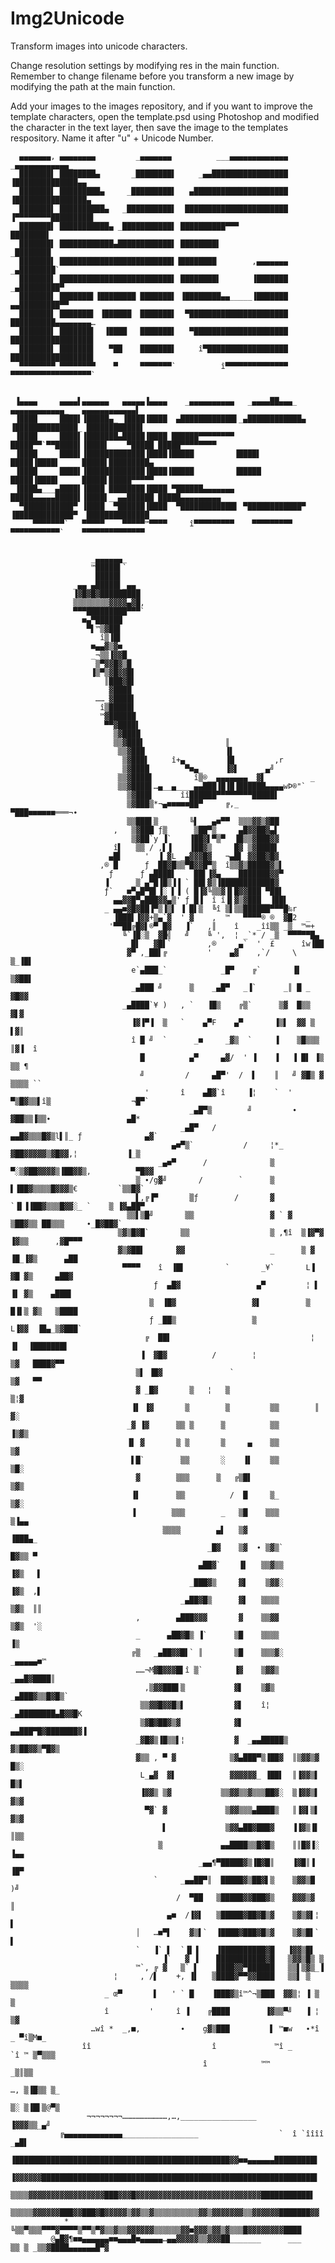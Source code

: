 # Img2Unicode
Transform images into unicode characters.

Change resolution settings by modifying res in the main function. Remember to change filename before you transform a new image by modifying the path at the main function.

Add your images to the images repository, and if you want to improve the template characters, open the template.psd using Photoshop and modified the character in the text layer, then save the image to the templates respository. Name it after "u" + Unicode Number.


      ▄▄▄▄▄▄▄, ▄▄▄▄▄▄▄▄         _▄▄▄▄▄▄▄          ___▄▄▄▄▄▄▄▄▄▄▄▄▄                _▄▄▄▄▄▄▄▄▄▄▄▄_          
      ███████▌ ████████▄       _████████▌     _▄▄█████████████████                ▐██████████████▄▄       
      ███████▌ █████████▄     _█████████▌   ▄█████████████████████                ▐████████████████▄      
      ███████▌ ██████████▄   _██████████▌  ███████████████████████                ▐▀▀▀▀▀▀▀▀█████████▌     
      ███████▌ ███████████▄ _███████████▌ ██████████▀▀▀                                     ████████▌     
      ███████▌ ████████████▄████████████▌ ████████▌                                        _████████      
      ███████▌ █████████████████████████▌▐████████        ,▄▄▄▄▄▄▄                       _▄████████`      
      ███████▌ █████████████████████████▌ ████████▌       ▐███████                    _▄█████████▀        
      ███████▌ ███████▌▐████████ ███████▌ ▐████████▄▄_____▐███████                 ▄▄█████████▀▀          
      ███████▌ ███████▌ ▐██████  ███████▌  ▀██████████████████████                ██████████▄▄▄▄▄▄▄▄…     
      ███████▌ ███████▌  ▐████   ███████▌   ▀█████████████████████                ██████████████████▌     
      ███████▌ ███████▌   ▀██    ███████▌     î▀██████████████████                ██████████████████▌     
      ▀▀▀▀▀▀▀▀ ▀▀▀▀▀▀▀▀    ▀     ▀▀▀▀▀▀▀`          î▀▀▀▀▀▀▀▀▀▀▀▀▀▀                ▀▀▀▀▀▀▀▀▀▀▀▀▀▀▀▀▀▀`     
                                                                                                           
                                                                                                           
     ▐▄▄▄▄     ▄▄▄▄▌▄▄▄▄▄▄   ▄▄▄▄▄▐▄▄▄▄    _▄▄▄▄▄▄▄▄▄▄   _▄▄▄▄██▄▄▄_    ▄▄▄▄▄▄▄▄▄▄▄▄_   ▄▄▄▄▄▄▄▄▄▄▄▄▌     
     ▐████     ████▌▐█████▄_ ▐████▐████  ▄████████████▌_▄████████████▄ ▐██████████████_ ████████████▌     
     ▐████     ████▌▐███████▄█████▐████ ██████▀▀▀▀▀▀▀▀ █████▀▀`▀▀█████▌▐████▌    ▀█████ █████▀▀▀▀▀▀▀▀     
     ▐████     ████▌▐█████████████▐████▐█████         ▐████▌      █████▐████▌     █████▌█████████▄        
     ▐████     ████▌▐█████████████▐████▐█████         ▐█████      █████▐████▌     █████▌█████▀▀▀▀▀        
     ▐████▄___▄████▌▐████ ████████▐████ ▀██████▄▄▄▄▄▄▄ █████▄▄▄▄▄█████▌▐████▌__▄▄██████ █████▄▄▄▄▄▄▄▄▄    
      ▀███████████▀ ▐████  ▀██████▐████  ▀████████████▌ ▀████████████▀ ▐█████████████▀  ██████████████    
         ▀▀▀▀▀▀▀`   ▀▀▀▀▀    ▀▀▀▀▀™▀▀▀▀     î▀▀▀▀▀▀▀▀▀    ▀▀▀▀▀▀▀▀▀     ▀▀▀▀▀▀▀▀▀▀▀`    ▀▀▀▀▀▀▀▀▀▀▀▀▀▀      
                                                                                                           
                                                                                                                 
                      _▄▄▄▄▄▄_                                                                                 
                      ™█████▌`                                                                                 
                       █████▌                                                                                  
                  _▄▄_▄█████▌_▄▄_                                                                              
                  ▐▓█▓█▓█████████                                                                              
                  ▒▒▒▒▒▒▒▒▓▓▓▓▄▓█,                                                                             
                  ▀▀▀█████████▀▀▀`                                                                             
                    ■▄▀██████                                                                                  
                     ▀▌™▒▓██▌                                                                                  
                        î▒▐█▌                                                                                  
                      ■▄▄▓▒▓■_                                                                                 
                      _¬▒▒▐▓▓█_                                                                                
                       ▒▀▓▓█▓▒█                                                                                
                      ▐▒▀▒▓█▓▓█▌                                                                               
                         ║███▓█▌                                                                               
                          ▓████                                                                                
                       ……_▓████▌                                                                               
                        î▒█████▌                                                                               
                        ™▓██████                                                                               
                         ▀▀▓████▌                                                                              
                           ▒▓████                                                                              
                           ▒▒▓███▌                  ║                                                          
                            ▒▒▓███                  ▐▌                                                         
                             ▒▓███▌     î+▄_        ▐█         ,r                                              
                             ▒▓████        ▀■▄_     ▐▓▌     _▄╝                                                
                            ▒▒▓████▌         î▒®__▄▄▄▄▄▄▄__▓▌          _                                       
                            ▒▒▓████▌…▄__▄____▄▄███▐█▐█▐██████▄▄▄▄wÞ®"`                                         
                              ▒▓███▌      îî██████▀▀▀▀▀▀▀▀█████▌                                               
                              ▒▓███▒*¬▄■■■■■██▀     ╔,_     ▀███■■■■■■═══¬∙                                    
                              ▒▒███▌▒       ╚▌  _▄■▀▀  ▒▒▒▓▓▒▓██                                               
                           ,   ▒▓███ ƒ▒      ▒██▀▒__   ▄█▓▓██▓▄▌                                               
                               ▒▓██`y ▐`    ▐██▓▌▀▒▀  ▐█▒▒▓███▓▓                                               
                           î▌   ▒▒ / ,▌▐    ▐██▓▒     █▓ ▒▓████▌                                               
                          ▄█▌     '  ▐_▓L _▄▓▓▓█▓   ¬▄█▌ ▓▓██▓█▓                                               
                        ,® █      ƒ _██▓█▒▒▀█▓▓█▀▒  î▒▒▓▒█████▓▒▌                                              
                          ƒ      ƒ ▄████▌    ██▌▐▓▄____███████▓▓▀                                              
                         ▐     _▒ ▄▀█▐█▒▐▐ ` ██▌▓▒▐████████████▓                                               
                         ƒ`  _■▀▄█▀█▌▐░ ▌▐ ( █▐▓╚▒▒▓▐▌█▓▓███ ▀██▌                                              
                           ▄▄▓▓█▀▄███▓▓▄▒' ƒ_█▐  î î▐▌▓▒▓███__▐██▌                                             
                         _ ▄▄■▓█▓██▐▀▒▐▒▌ ▐ █▌▒  ╚î ▒▌▒▒██████▀▀▀█‰r                                           
                           ▐███▌▐▓▓+▒▄`▓  ' ▓    ,  ™   ▀▀▀▀® ®  ▓█2  _                                        
                          '▀▀██╔█▓▌®▀_█▓   ▐`   ,║    î    _îî▒▒ _▒__™═+                                       
                             ╚`▐█░▒  ▓█╣   ╝    ╚ ',  ¦ _`* / _▒  ▀▀▀▀▀█▄                                      
                              _█▌   ▓█▌`        ,®     ▄`  '  £      îw▐██                                     
                              ▓▀ ,_██▌╔         '    ▄▓    ,`/     \  ▒_▐█▌                                    
                               e`▄███_`            _█▀    ╔`       ▐▌  ▒▓██▌                                   
                               _▄███ ╝      ▒    _▄█▀   _▐`      _║ █ _ ▓█▓▓                                   
                             _▄████`¥ )   , `   ▐█▒    ╔▒`      ▒▓  █▒▒  ▓▌▓                                   
                               ▐▓▐▀▐  ▒   `    ▄▀F    ▄▀       ▐▒▌  ▓▓ ▒  ▌▓║                                  
                               î █ ╝  `      _■     _▓▒  `     ▐    ▒█▒▒▒ ║▓▐  î                               
                                 █          ▄▀     ▄▓/  ' ▐    ▐   ▐ █▌ ▐▒ ▒▒ ¶                                
                                 ╝         /     ▄█▀'  /  ▌    ║   ╝ ▓█▒ ▓ ▒▒▒▒ ``                             
                                  '       î    ▄█▓`î     ▐¦    `  ' ▀▒█▓▒▒▌î▒                  ¬█▀`            
                                            _▄█▀▒        ╝         ∙ ▓██▒▒▐▒▒∙                 ▄█*             
                                          _▄█▀   /              ▄▄█▓▒▒▒█▓▒l▌║_ ƒ              ▄▓`              
                                        ▄■▀▒`           /     ¦*_ ▓██▓▓▓▓▓▒▓█▓▓,¦           ▐_▒                
                                     _▄■▀      /              ▒ ▀░▒▓██▓▓▓▓▒▐██▓▓▒,          ▀█▓▓               
                                ▒ ∙/g▓╝       /        `      ▒    ▌▐██▓▒▒▒▒█▓▓▓▒€         `▒▒█▓`              
                                ▌,╔▐▀       ▒ƒ        /       ▓  `▐▌▐▐██▓▒▒▒█▓▓░_ `    ▒ ▐▓▄██▀                
                              ▒▒▌▒█╝       ▒▒                 ▓ ` ▓  ▒██▓▒▒ ██▒▒▒     ∙_█▓██▓`                 
                            ▒▓▒█▓█`       ▒▒                  ▒ ,¶î  ▒▐▓▀▓  ▐▓▒▒      ,▓█▀▀▀                   
                            ▓▒▓██▌       ▓▓                   _      ▒ ▓ ▐█_▐▓▒      ▄██                       
                             ▀▀▀▀    î  ▐█▌         `       _¥`       L▐  ▓█ ▓▒     ▄██▓                       
                                    ƒ  ▄█▓                 ▄▀         ¦ ▌ ▐▌ ▓▒    ▄███▌                       
                                   ▒  ▐█▓                 ▓▌          ▒ █▐▌▒ ▓▒   ▒████                        
                                   ƒ _██▒                 ▒            L▐▓▓  ▐█▄_▒▓███`                        
                                  ╔  ██▌                               ¦ ▐▌  ▐███████▌                         
                                 ▐  ▓█▓          /        ¦              ▒▓   ████▓▀▀                          
                                ▒▌ ▐█▓               `                   ▒▓   ▀▀                               
                                ▓ _█▓       ▒   ¦   ▒                   ▒¦▓                                    
                               ▐▌ ▐▓       ▒        ▒         ▒▒        ║ ▓░                                   
                              _▓ ▐▓      ▒▒ ▒      ▒          ▒▒        ▐▒▓▒                                   
                              ▐▌ ▓       ▒ ▒       ▒     ▄    ▒▒         ▒▓                                    
                               ▌█`        ▒▒       ░    ▐▌    ▒▒         ▒█░                                   
                                ▓        ▒▒▒      ▒   ╔▒█▌               ▒▓▒                                   
                               ▐▌        ▒▒          /  █     ▒_         ▒▓░                                   
                               ▐        ▒▒▒        _   ▒█    ▒▒▒         ▒▐▄▄                                  
                                      ▒▒▒▒        ▄▌   ▒▓                 ▐███▄_                               
                                                _█▓    ▒▓  ∙ ▒▓▒`         █▓▒▒ ▀                               
                                              ▄██▓`    ▐▌   ▒▒▓▒▒         ▐▓▒   ▌                              
                                            _███▓▒     ▓▌    ▒▓▓░         ▐▓▒  ,▌                              
                                          _▄██▓█▒      ▓▌   ▒▒▒▒          ▒▓▒  ║║                              
                                ,        ▄███▓▓▓       ▓    ▒▒▓▓          ▒▓▒  '░                              
                                _      ▄██▓█▒ ▐`      ▒█    ▒▒▒▒           ▐▒                                  
                               ╔▒   _▄██▓▓█▌` ║       ▒█    ▒▒▒▓░        _▄▄▄▄▄■™                              
                                ……¬M▓█▓▓▓█▌î ▒`       ▐▓    ▒▓▓▒      _▄▄█▓████║                               
                                  ,▒▓▓███▌▒           ▓▌    ▒▓▒    _▄███▓▒▒█▓█▒`                               
                                 ▒▒▓▓█▓▓█▒▌           ▓▌    î¦  _▄████████▄█▓▓█K                               
                                 ▒▓█▓██▓▒▓            ▓▌     ▄▄███▀█▓███████▓▐                                 
                                _▓█▓▒▐█▒▒▌¦           ▓  _▄▄█████▒ ▓▒██▓▓▒▀█▓▒                                 
                                ▓▒▒ , ▀ ▓            ▒▓▄███▀▒▐██▓  ║▒▓▓▒▓  █▒░                                 
                                 L_▄▓  ▓▌            ▓▓▓▓▓▓_ ▐██▌  ║▐▓▓▒▌  █▒▌                                 
                                 ▐▓▓▒ ▒▓           ▒▒▓▓▒▒▓▒▒▒██▓░  ▒▐▓▓▒▌  ▓▒▓                                 
                                  ▀▓` ▓             ▒▓▓▒▒▒▄████▒   ║▐▓▌▒▌  ▓▒▓                                 
                                      ▌             ▒▓▓▄██▓███▓    ▐▐▓▒▐▌  ║▒▒                                 
                                     ▒             ▄▄████▒▒█▓█▒    ║║█▓▐░  ▐▄▄                                 
                                              _▄▄¶▀█████▓▒▐█▓█║    ▐▓█║▐   ▐█▀                                 
                                    `     _▄▄██▀║  █████▓▒██▓▌▒    ▒▓▓▒█  )╝                                   
                                         /  ▀██   ▒█████▓▓███▓▒    ▓▓▓▒▓  ║                                    
                                       ▄■  /▐▓▌   ▒█████▓██▓█▒▓    ▒▓▒▓▌¦ ▌                                    
                                │   …■▀▌    ▓▒▌`  ▐████▓███▓█▒▓    ▒▓▒█▌` ▌                                    
                                `   ▐` ▌  `▐▌▐    ▐██████████▓█   ▐▓▓▒█▌                                       
                                      ▐`   ▓ ▐    ███████████▓█   ▒▓▓▒█▒ ▒                                     
                                ™`, ╔ ▓   ▒` ▌   _████▓▓▀██████   ▒▒▌▒▓▒_▐                                     
                           ¦     , /▌    +, ▐▌   ▒████▓▀▀▓▓████   ▒▒▌ ▒ ▒▒▒▒                                   
                         _ œ▀       ▌   ' ` █    ▐███▓▒î™^¬▒███  ▓▓▒¦ ▐ ▒  ▒                                   
                         î         '     î ▐    ╔████        ▐▓▒▒▀╝   ▐ ¦  ▒▓                                  
                      …wî *  _,■,         ∙    g▓▒███         ▌ ™■w   ∙*î _ ▀î▒M■_                             
                    îî                           î             ™î _      `î ™ ▒▀▒▒▒                            
                                               î            ™™                _▒║▒▒                            
                                                                         …, ▒▐█▒▒ ▒_                           
                                                                         ▒░ ▒▐█▌▒@▀▒                           
                     ¬¬¬¬¬¬¬¬…………………………,…,_________________                  ▐▓▓▓▒▒_▄╝                         
               ╔▄▄▄▄▄▄▄▄▄▄▄▄▄_________________                  `  î `îîîî       _▄█▌                          
                ▐████████████████████████████████████████████████▓▓■■▄▄▄▄▄▄█████████▌                          
                ▐▓▓▓▓▓▓█████████████████████████████████████████████████████████████▌                          
                 ▒▒▒▒▓▓▓▓▓▓▓▓▓▓▓▓▓▓▓▓▓███▓▓▓█▓▓▓▓▓▓▓▓▓▓▓▓▓▓▓▓▓▓▓▓▓▓▓▓▓▓▓▓███████████▌                          
                 ▒▒▒▒▒▓▓▓▓▓▓███▓▓███▓█▓▓▓▓▓▒▓▓▒▒▓▒▒▒▒▒▒▒▒▒▒▓▓▒▓▓▓▓▓▓▓▒▒▓▓▓▓▓▓███████▓▓                         
                *    ╚▒▒▀▒▒▒▀▀▀▓▀▀▀▀▒▀▀▒▀▓▒▒▓▒▒▓▓▓▓▓▓▒▒▒▒▒▒▓▓■▓▓▓▒▓▓▒▓▒▒▒█▓▓▓▓▓▓▓▓████                         
             @▄█▓¶■■▄▄▄▄▄▄■■▄▄▄█■▄▄▄▄▄…▄▄▓▓▓▓▓▒▒▓▓▓██_______      ___    ▒▒ ▒ _▒▒▓████▄▄▄▄▄▄█▀▓                
                                                                                                                
